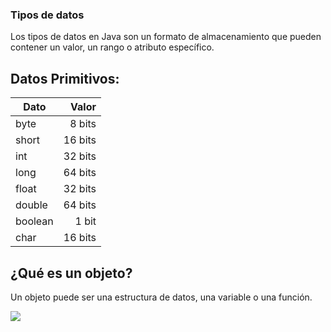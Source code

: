 ### Tipos de datos
Los tipos de datos en Java son un formato de almacenamiento que pueden contener un valor, un rango o atributo específico.
## Datos Primitivos:
|Dato  |Valor |
|-------| ---:|
|byte   | 8 bits|
|short  | 16 bits| 
|int    | 32 bits |
|long   | 64 bits |
|float  | 32 bits |
|double | 64 bits |
|boolean| 1 bit |
|char   | 16 bits |

## ¿Qué es un objeto?
Un objeto puede ser una estructura de datos, una variable o una función. 

![](https://guru99.es/wp-content/uploads/2018/03/a11_1.jpg)


